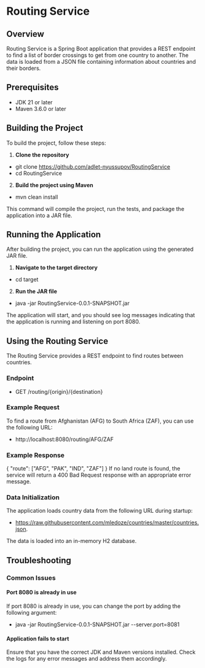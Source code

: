 # Routing Service

## Overview

Routing Service is a Spring Boot application that provides a REST endpoint to find a list of border crossings to get from one country to another. The data is loaded from a JSON file containing information about countries and their borders.

## Prerequisites

- JDK 21 or later
- Maven 3.6.0 or later

## Building the Project

To build the project, follow these steps:

1. **Clone the repository**

- git clone https://github.com/adlet-nyussupov/RoutingService
- cd RoutingService

2. **Build the project using Maven**
- mvn clean install
  
This command will compile the project, run the tests, and package the application into a JAR file.

## Running the Application

After building the project, you can run the application using the generated JAR file.

1. **Navigate to the target directory**
   
- cd target
  
2. **Run the JAR file**

- java -jar RoutingService-0.0.1-SNAPSHOT.jar
  
The application will start, and you should see log messages indicating that the application is running and listening on port 8080.

## Using the Routing Service

The Routing Service provides a REST endpoint to find routes between countries.

### Endpoint
- GET /routing/{origin}/{destination}
  
### Example Request
To find a route from Afghanistan (AFG) to South Africa (ZAF), you can use the following URL:

- http://localhost:8080/routing/AFG/ZAF
  
### Example Response
{
  "route": ["AFG", "PAK", "IND", "ZAF"]
}
If no land route is found, the service will return a 400 Bad Request response with an appropriate error message.

### Data Initialization
The application loads country data from the following URL during startup: 

- https://raw.githubusercontent.com/mledoze/countries/master/countries.json.

The data is loaded into an in-memory H2 database.

## Troubleshooting
### Common Issues
#### Port 8080 is already in use
If port 8080 is already in use, you can change the port by adding the following argument:

- java -jar RoutingService-0.0.1-SNAPSHOT.jar --server.port=8081
  
#### Application fails to start

Ensure that you have the correct JDK and Maven versions installed. Check the logs for any error messages and address them accordingly.

